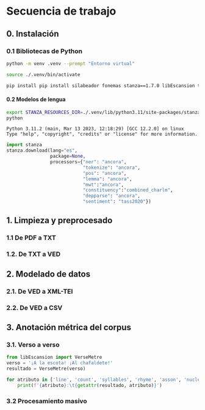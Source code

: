# Secuencia de trabajo

## 0. Instalación

### 0.1 Bibliotecas de Python

```bash
python -m venv .venv --prompt "Entorno virtual"
```

```bash
source ./.venv/bin/activate
```

```bash
pip install pip install silabeador fonemas stanza==1.7.0 libEscansion txt2tei
```

#### 0.2 Modelos de lengua
```bash
export STANZA_RESOURCES_DIR=./.venv/lib/python3.11/site-packages/stanza/resources
python
```

```
Python 3.11.2 (main, Mar 13 2023, 12:18:29) [GCC 12.2.0] on linux
Type "help", "copyright", "credits" or "license" for more information.
```

```python
import stanza
stanza.download(lang="es",
                package=None,
                processors={"ner": "ancora",
                            "tokenize": "ancora",
                            "pos": "ancora",
                            "lemma": "ancora",
                            "mwt":"ancora",
                            "constituency":"combined_charlm",
                            "depparse": "ancora",
                            "sentiment": "tass2020"}) 
```

## 1. Limpieza y preprocesado

### 1.1 De PDF a TXT

### 1.2. De TXT a VED

## 2. Modelado de datos

### 2.1. De VED a XML-TEI

### 2.2. De VED a CSV

## 3. Anotación métrica del corpus
### 3.1. Verso a verso
```python
from libEscansion import VerseMetre
verso = '¡A la escota! ¡Al chafaldete!'
resultado = VerseMetre(verso)
```

```python
for atributo in ['line', 'count', 'syllables', 'rhyme', 'asson', 'nuclei', 'rhythm']:
    print(f'{atributo}:\t{getattr(resultado, atributo)}')
```
### 3.2 Procesamiento masivo

